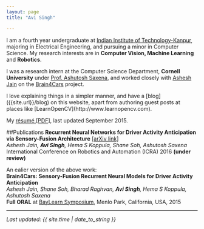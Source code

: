 ```yaml
---
layout: page
title: "Avi Singh"

---
```



I am a fourth year undergraduate at [Indian Institute of Technology-Kanpur](http://www.iitk.ac.in),  majoring in Electrical Engineering, and pursuing a minor in Computer Science. My research interests are in **Computer Vision, Machine Learning** and **Robotics**. 

I was a research intern at the Computer Science Department, **Cornell University** under [Prof. Ashutosh Saxena](http://www.cs.stanford.edu/people/asaxena/index.html), and worked closely with [Ashesh Jain](http://www.asheshjain.org) on the [Brain4Cars](http://www.brain4cars.com) project. <!--Check out the [research]({{site.url}}/research) page of this website to find out more about my work, or scroll down to the [publications](#pubs) section of this page.-->

<!--I am passionate about technology, and erstwhile led the [Electronics Club](http://students.iitk.ac.in/eclub/) of IIT-Kanpur. I have given lectures to audiences of 400+ people, organized workshops and competitions, and mentored freshmen and sophomores through technical [projects](http://students.iitk.ac.in/eclub/projects_14.html).--> I love explaining things in a simpler manner, and have a [blog]({{site.url}}/blog) on this website, apart from authoring guest posts at places like [LearnOpenCV](http://www.learnopencv.com).<!-- I have also given a talk about my work at the [Special Interest Group in Machine Learning (SIGML)](http://www.cse.iitk.ac.in/users/sigml/) at IIT-Kanpur. I love open-source, and try to release as much code as I can on my [github](https://github.com/avisingh599).-->

My <a markdown="0" href="{{ site.url }}/assets/resume.pdf">résumé [PDF]</a>, last updated September 2015. 

##<a name="pubs"></a>Publications
**Recurrent Neural Networks for Driver Activity Anticipation via Sensory-Fusion Architecture** [[arXiv link]](http://arxiv.org/abs/1509.05016)
<br>*Ashesh Jain, **Avi Singh**, Hema S Koppula, Shane Soh, Ashutosh Saxena*
<br>International Conference on Robotics and Automation (ICRA) 2016 **(under review)**
<!--[![preview](/images/icra2016/sample.jpg)](http://arxiv.org/abs/1509.05016)-->

An ealier version of the above work:
<br>**Brain4Cars: Sensory-Fusion Recurrent Neural Models for Driver Activity Anticipation**
<br>*Ashesh Jain, Shane Soh, Bharad Raghvan, **Avi Singh**, Hema S Koppula, Ashutosh Saxena*
<br>**Full ORAL** at [BayLearn Symposium](http://www.baylearn.org/), Menlo Park, California, USA, 2015

---

*Last updated: {{ site.time | date_to_string }}*